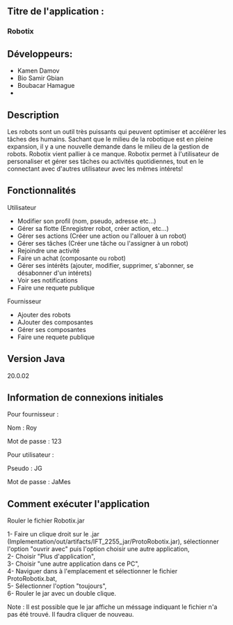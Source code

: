 <h2>Titre de l'application :</h2>
<h3>Robotix</h3>
<h2>Développeurs:</h2>
<ul>
    <li>
    Kamen Damov
    </li>
    <li>
    Bio Samir Gbian
    </li>
    <li>
    Boubacar Hamague 
    </li>
    <li>
    </li>
</ul>
<h2>Description</h2>
<p>Les robots sont un outil très puissants qui peuvent optimiser et accélérer les tâches des humains. Sachant que le milieu de la robotique est en pleine expansion, il y a une nouvelle demande dans le milieu de la gestion de robots. Robotix vient pallier à ce manque. Robotix permet à l'utilisateur de personaliser et gérer ses tâches ou activités quotidiennes, tout en le connectant avec d'autres utilisateur avec les mêmes intérets!</p>
<h2>Fonctionnalités</h2>
<p>Utilisateur</p>
<ul>
 <li> Modifier son profil (nom, pseudo, adresse etc...)</li>
 <li> Gérer sa flotte (Enregistrer robot, créer action, etc...)</li>
 <li> Gérer ses actions (Créer une action ou l'allouer à un robot) </li>
 <li> Gérer ses tâches (Créer une tâche ou l'assigner à un robot)  </li>
 <li> Rejoindre une activité</li>
 <li> Faire un achat (composante ou robot) </li>
 <li> Gérer ses intérêts (ajouter, modifier, supprimer, s'abonner, se désabonner d'un intérets)</li>
 <li> Voir ses notifications</li>
 <li> Faire une requete publique</li>
</ul>
<p>Fournisseur</p>
<ul>
 <li>Ajouter des robots</li>
 <li>AJouter des composantes</li>
 <li>Gérer ses composantes</li>
 <li>Faire une requete publique</li>
</ul>
<h2>Version Java</h2>
<p>20.0.02</p>
<h2>
Information de connexions initiales
</h2>
<p>Pour fournisseur : </p>
<p>Nom : Roy</p>
<p>Mot de passe : 123</p>
<p>Pour utilisateur : </p>
<p>Pseudo : JG</p>
<p>Mot de passe : JaMes</p>
<h2>Comment exécuter l'application</h2>
<p>Rouler le fichier Robotix.jar</p>




1- Faire un clique droit sur le .jar (Implementation/out/artifacts/IFT_2255_jar/ProtoRobotix.jar), sélectionner l'option "ouvrir avec" puis l'option choisir une autre application, <br>
2- Choisir "Plus d'application", <br>
3- Choisir "une autre application dans ce PC", <br>
4- Naviguer dans à l'emplacement et sélectionner le fichier ProtoRobotix.bat, <br>
5- Sélectionner l'option "toujours", <br>
6- Rouler le jar avec un double clique. <br>   

Note : Il est possible que le jar affiche un méssage indiquant le fichier n'a pas été trouvé. Il faudra cliquer de nouveau. <br>